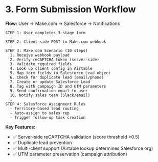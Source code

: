 # 3. Form Submission Workflow

**Flow:** User → Make.com → Salesforce → Notifications

```
STEP 1: User completes 3-stage form
  ↓
STEP 2: Client-side POST to Make.com webhook
  ↓
STEP 3: Make.com Scenario (10 steps)
  1. Receive webhook payload
  2. Verify reCAPTCHA token (server-side)
  3. Validate required fields
  4. Look up client config in Airtable
  5. Map form fields to Salesforce Lead object
  6. Check for duplicate lead (email/phone)
  7. Create or update Salesforce Lead
  8. Tag with campaign ID and UTM parameters
  9. Send confirmation email to user
  10. Notify sales team (Slack/email)
  ↓
STEP 4: Salesforce Assignment Rules
  - Territory-based lead routing
  - Auto-assign to sales rep
  - Trigger follow-up task creation
```

**Key Features:**
- ✅ Server-side reCAPTCHA validation (score threshold >0.5)
- ✅ Duplicate lead prevention
- ✅ Multi-client support (Airtable lookup determines Salesforce org)
- ✅ UTM parameter preservation (campaign attribution)
